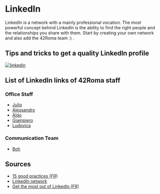 # LinkedIn

LinkedIn is a network with a mainly professional vocation. The most powerful concept behind LinkedIn is the ability to find the right people and the relationships you share with them. Start by creating your own network and also add the 42Roma team :) .

## Tips and tricks to get a quality LinkedIn profile

[![linkedin](https://i.gyazo.com/43784944819d56af818c2d756616cb02.png)](https://docs.google.com/presentation/d/1_I4C-6JJfx8g5YneDU04SxBdJnECYEPaxMrAiw8sSZQ/edit?usp=sharing)

## List of LinkedIn links of 42Roma staff

### Office Staff

- [Julio]()
- [Alessandro](https://www.linkedin.com/in/alessandro-fiumicelli-a642ba182/)
- [Aldo](https://www.linkedin.com/in/aldo-panzano-b2ab46161/)
- [Giampiero](https://www.linkedin.com/in/giampiero-andrea-ruggiero-690489174/)
- [Ludovica](https://www.linkedin.com/in/ludovica-uggeri-59344111a/)

### Communication Team

- [Boh]()

## Sources

- [15 good practices (FR)](https://www.matthieu-tranvan.fr/reseaux-sociaux/profil-linkedin.html)
- [LinkedIn network](https://www.linkedin.com/help/linkedin/answer/1436/descriptif-de-votre-reseau-et-de-vos-niveaux-de-contacts?lang=en)
- [Get the most out of LinkedIn (FR)](http://www.ma-editions.com/contenu/4032/extraits/Linkedin_Extrait.pdf)
